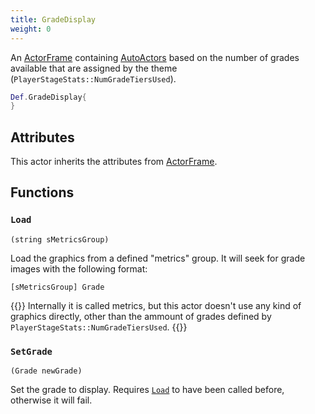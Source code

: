 ```yaml
---
title: GradeDisplay
weight: 0
---
```


An [ActorFrame](../actorframe) containing [AutoActors](../_index.md) based on the number of grades available that are assigned by the theme (`PlayerStageStats::NumGradeTiersUsed`).

```lua
Def.GradeDisplay{
}
```

## Attributes

This actor inherits the attributes from [ActorFrame](../actorframe/#attributes).

## Functions

### `Load`
`(string sMetricsGroup)`

Load the graphics from a defined "metrics" group. It will seek for grade images with the following format:
```
[sMetricsGroup] Grade
```

{{<hint>}}
Internally it is called metrics, but this actor doesn't use any kind of graphics directly, other than the ammount of grades defined by `PlayerStageStats::NumGradeTiersUsed`.
{{</hint>}}

### `SetGrade`
`(Grade newGrade)`

Set the grade to display. Requires [`Load`](#load) to have been called before, otherwise it will fail.